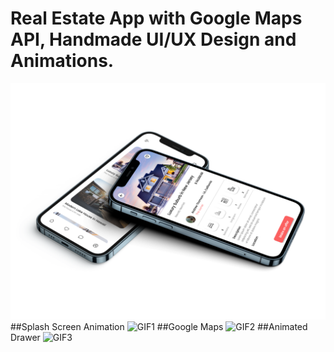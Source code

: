 # Real Estate App with Google Maps API, Handmade UI/UX Design and Animations.

![MOCKUP](realestatemockup.png)
##Splash Screen Animation
![GIF1](splash_screen.gif)
##Google Maps
![GIF2](google_maps.gif)
##Animated Drawer
![GIF3](animated_drawer.gif)
